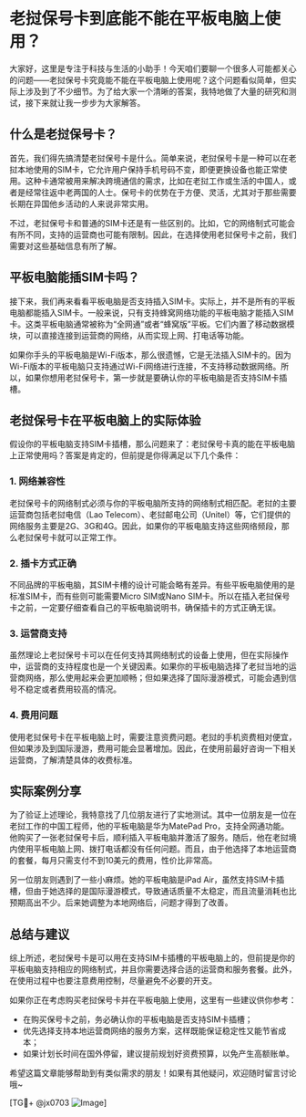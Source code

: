 # 老挝保号卡到底能不能在平板电脑上使用？

大家好，这里是专注于科技与生活的小助手！今天咱们要聊一个很多人可能都关心的问题——老挝保号卡究竟能不能在平板电脑上使用呢？这个问题看似简单，但实际上涉及到了不少细节。为了给大家一个清晰的答案，我特地做了大量的研究和测试，接下来就让我一步步为大家解答。

## 什么是老挝保号卡？

首先，我们得先搞清楚老挝保号卡是什么。简单来说，老挝保号卡是一种可以在老挝本地使用的SIM卡，它允许用户保持手机号码不变，即便更换设备也能正常使用。这种卡通常被用来解决跨境通信的需求，比如在老挝工作或生活的中国人，或者是经常往返中老两国的人士。保号卡的优势在于方便、灵活，尤其对于那些需要长期在异国他乡活动的人来说非常实用。

不过，老挝保号卡和普通的SIM卡还是有一些区别的。比如，它的网络制式可能会有所不同，支持的运营商也可能有限制。因此，在选择使用老挝保号卡之前，我们需要对这些基础信息有所了解。

## 平板电脑能插SIM卡吗？

接下来，我们再来看看平板电脑是否支持插入SIM卡。实际上，并不是所有的平板电脑都能插入SIM卡。一般来说，只有支持蜂窝网络功能的平板电脑才能插入SIM卡。这类平板电脑通常被称为“全网通”或者“蜂窝版”平板。它们内置了移动数据模块，可以直接连接到运营商的网络，从而实现上网、打电话等功能。

如果你手头的平板电脑是Wi-Fi版本，那么很遗憾，它是无法插入SIM卡的。因为Wi-Fi版本的平板电脑只支持通过Wi-Fi网络进行连接，不支持移动数据网络。所以，如果你想用老挝保号卡，第一步就是要确认你的平板电脑是否支持SIM卡插槽。

## 老挝保号卡在平板电脑上的实际体验

假设你的平板电脑支持SIM卡插槽，那么问题来了：老挝保号卡真的能在平板电脑上正常使用吗？答案是肯定的，但前提是你得满足以下几个条件：

### 1. 网络兼容性
老挝保号卡的网络制式必须与你的平板电脑所支持的网络制式相匹配。老挝的主要运营商包括老挝电信（Lao Telecom）、老挝邮电公司（Unitel）等，它们提供的网络服务主要是2G、3G和4G。因此，如果你的平板电脑支持这些网络频段，那么老挝保号卡就可以正常工作。

### 2. 插卡方式正确
不同品牌的平板电脑，其SIM卡槽的设计可能会略有差异。有些平板电脑使用的是标准SIM卡，而有些则可能需要Micro SIM或Nano SIM卡。所以在插入老挝保号卡之前，一定要仔细查看自己的平板电脑说明书，确保插卡的方式正确无误。

### 3. 运营商支持
虽然理论上老挝保号卡可以在任何支持其网络制式的设备上使用，但在实际操作中，运营商的支持程度也是一个关键因素。如果你的平板电脑选择了老挝当地的运营商网络，那么使用起来会更加顺畅；但如果选择了国际漫游模式，可能会遇到信号不稳定或者费用较高的情况。

### 4. 费用问题
使用老挝保号卡在平板电脑上时，需要注意资费问题。老挝的手机资费相对便宜，但如果涉及到国际漫游，费用可能会显著增加。因此，在使用前最好咨询一下相关运营商，了解清楚具体的收费标准。

## 实际案例分享

为了验证上述理论，我特意找了几位朋友进行了实地测试。其中一位朋友是一位在老挝工作的中国工程师，他的平板电脑是华为MatePad Pro，支持全网通功能。他购买了一张老挝保号卡后，顺利插入平板电脑并激活了服务。随后，他在老挝境内使用平板电脑上网、拨打电话都没有任何问题。而且，由于他选择了本地运营商的套餐，每月只需支付不到10美元的费用，性价比非常高。

另一位朋友则遇到了一些小麻烦。她的平板电脑是iPad Air，虽然支持SIM卡插槽，但由于她选择的是国际漫游模式，导致通话质量不太稳定，而且流量消耗也比预期高出不少。后来她调整为本地网络后，问题才得到了改善。

## 总结与建议

综上所述，老挝保号卡是可以用在支持SIM卡插槽的平板电脑上的，但前提是你的平板电脑支持相应的网络制式，并且你需要选择合适的运营商和服务套餐。此外，在使用过程中也要注意费用控制，尽量避免不必要的开支。

如果你正在考虑购买老挝保号卡并在平板电脑上使用，这里有一些建议供你参考：
- 在购买保号卡之前，务必确认你的平板电脑是否支持SIM卡插槽；
- 优先选择支持本地运营商网络的服务方案，这样既能保证稳定性又能节省成本；
- 如果计划长时间在国外停留，建议提前规划好资费预算，以免产生高额账单。

希望这篇文章能够帮助到有类似需求的朋友！如果有其他疑问，欢迎随时留言讨论哦~

[TG💪+ @jx0703 ![Image](https://github.com/user-attachments/assets/dbca1d08-cadb-493c-b0ec-ad6f7a83f270)]